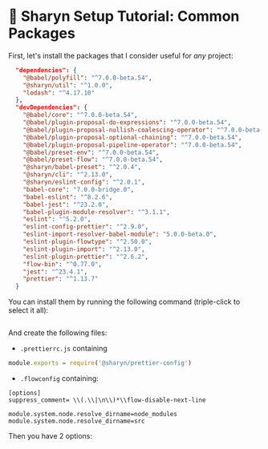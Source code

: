 # 🌹 Sharyn Setup Tutorial: Common Packages

First, let's install the packages that I consider useful for _any_ project:

```json
  "dependencies": {
    "@babel/polyfill": "^7.0.0-beta.54",
    "@sharyn/util": "^1.0.0",
    "lodash": "^4.17.10"
  },
  "devDependencies": {
    "@babel/core": "^7.0.0-beta.54",
    "@babel/plugin-proposal-do-expressions": "^7.0.0-beta.54",
    "@babel/plugin-proposal-nullish-coalescing-operator": "^7.0.0-beta.54",
    "@babel/plugin-proposal-optional-chaining": "^7.0.0-beta.54",
    "@babel/plugin-proposal-pipeline-operator": "^7.0.0-beta.54",
    "@babel/preset-env": "^7.0.0-beta.54",
    "@babel/preset-flow": "^7.0.0-beta.54",
    "@sharyn/babel-preset": "^2.0.4",
    "@sharyn/cli": "^2.13.0",
    "@sharyn/eslint-config": "^2.0.1",
    "babel-core": "7.0.0-bridge.0",
    "babel-eslint": "^8.2.6",
    "babel-jest": "^23.2.0",
    "babel-plugin-module-resolver": "^3.1.1",
    "eslint": "^5.2.0",
    "eslint-config-prettier": "^2.9.0",
    "eslint-import-resolver-babel-module": "5.0.0-beta.0",
    "eslint-plugin-flowtype": "^2.50.0",
    "eslint-plugin-import": "^2.13.0",
    "eslint-plugin-prettier": "^2.6.2",
    "flow-bin": "^0.77.0",
    "jest": "^23.4.1",
    "prettier": "^1.13.7"
  }
```

You can install them by running the following command (triple-click to select it all):

```bash

```

And create the following files:

- `.prettierrc.js` containing

```js
module.exports = require('@sharyn/prettier-config')
```

- `.flowconfig` containing:

```
[options]
suppress_comment= \\(.\\|\n\\)*\\flow-disable-next-line

module.system.node.resolve_dirname=node_modules
module.system.node.resolve_dirname=src
```


Then you have 2 options:
